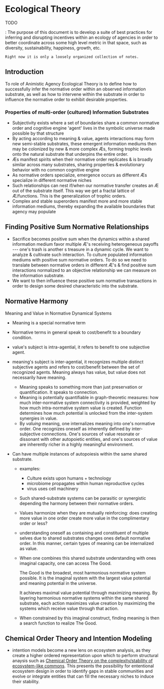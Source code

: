 # Ecological Theory

TODO

:   The purpose of this document is to develop a suite of best practices for inferring and
    disrupting incentives within an ecology of agencies in order to better coordinate across some
    high level metric in that space, such as diversity, sustainability, happiness, growth, etc.

    Right now it is only a loosely organized collection of notes.

## Introduction

To role of Animistic Agency Ecological Theory is to define how to successfully infer the normative
order within an observed information substrate, as well as how to intervene within the substrate in
order to influence the normative order to exhibit desirable properties.


### Properties of multi-order (cultured) Information Substrates

- Subjectivity exists where a set of boundaries share a common normative order and cognitive engine
  'agent' lives in the symbolic universe made possible by that structure
- By acting according to meaning & value, agents interactions may form new semi-stable substrates,
  these emergent information mediums then may be colonized by new & more complex Æs, forming trophic
  levels onto the natural substrate that underpins the entire order.
- Æs manifest spirits when their normative order replicates & is broadly similar across many
  substrates, sharing properties & evolutionary behavior with no common cognitive engine
- As normative orders specialize, emergence occurs as different Æs specialize in different normative niches
- Such relationships can nest if/when our normative transfer creates an Æ out of the substrate
  itself. This way we get a fractal lattice of Æ/functions. This is the generalization of trophic
  orders.
- Complex and stable superorders manifest more and more stable information mediums, thereby
  expanding the available boundaries that agency may populate

## Finding Positive Sum Normative Relationships

- Sacrifice becomes positive sum when the dynamics within a shared information medium favor multiple
  Æ's receiving heterogeneous payoffs --- one's trash is another s treasure in a dynamic cycle. We
  want to analyze & cultivate such interaction. To culture populated information mediums with
  positive sum normative orders. To do so we need to translate between normative orders in different
  Æ's & find positive sum interactions normalized to an objective relationship we can measure on the
  information substrate.
- We want to then influence these positive sum normative transactions in order to design some
  desired characteristic into the substrate.

## Normative Harmony

Meaning and Value in Normative Dynamical Systems

- Meaning is a special normative term
- Normative terms in general speak to cost/benefit to a boundary condition.
- value's subject is intra-agential, it refers to benefit to one subjective agent.
- meaning's subject is inter-agential, it recognizes multiple distinct subjective agents and refers
  to cost/benefit between the set of recognized agents. Meaning always has value, but value does not
  necessarily have meaning.

    - Meaning speaks to something more than just preservation or quantification. It speaks to
      connection.
    - Meaning is potentially quantifiable in graph-theoretic measures: how much inter-normative
      system connectivity is provided, weighted by how much intra-normative system value is
      created. Function determines how much potential is unlocked from the inter-system synergies in
      value.
    - By *valuing* meaning, one internalizes meaning into one's normative order. One recognizes
      oneself as inherently defined by inter-subjective connections. One's sources of value resonate
      or dissonant with other autopoietic entities, and one's sources of value are inherently richer
      in a highly meaningful environment.

- Can have multiple instances of autopoiesis within the same shared substrate.

    - examples:

        - Culture exists upon humans + technology
        - microbiome propagates within human reproductive cycles
        - virus uses cell machinery

    - Such shared-substrate systems can be parasitic or synergistic depending the harmony between
      their normative orders.
    - Values harmonize when they are mutually reinforcing: does creating more value in one order
      create more value in the complimentary order or less?

    - understanding oneself as containing and constituent of multiple selves due to shared
      substrates changes ones default normative order. In this manner, certain types of meaning can
      be internalized as value.

    - When one combines this shared substrate understanding with ones imaginal capacity, one can
      access The Good.

      The Good is the broadest, most harmonious normative system possible. It is the imaginal system
      with the largest value potential and meaning potential in the universe.

      It achieves maximal value potential through maximizing meaning. By layering harmonious
      normative systems within the same shared substrate, each action maximizes value creation by
      maximizing the systems which receive value through that action.

    - When constrained by this imaginal construct, finding meaning is then a search function to
      realize The Good.

## Chemical Order Theory and Intention Modeling

- intention models become a new lens on ecosystem analysis, as they create a higher ordered
  representation upon which to perform structural anaysis such as [Chemical Order Theory on the
  complexity/stability of ecosystem-like commons](https://arxiv.org/abs/1911.08006). This presents
  the possibility for ententional ecosystem design in order to identify gaps in stable communities
  and evolve or integrate entities that can fill the necessary niches to induce their stability.
